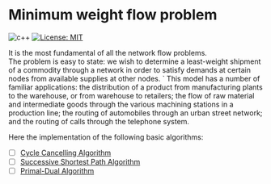 # Minimum weight flow problem

![c++](https://img.shields.io/badge/C%2B%2B-00599C?style=for-the-badge&logo=c%2B%2B&logoColor=white)
[![License: MIT](https://img.shields.io/badge/License-MIT-yellow.svg)](https://opensource.org/licenses/MIT)

It is the most fundamental of all the network flow problems. \
The problem is easy to state: we wish to determine a least-weight shipment of a commodity through a network in order to satisfy demands at certain nodes from available supplies at other nodes. `
This model has a number of familiar applications: the distribution of a product from manufacturing plants to the warehouse, or from warehouse to retailers; the flow of raw material and intermediate goods through the various machining stations in a production line; the routing of automobiles through an urban street network; and the routing of calls through the telephone system.

Here the implementation of the following basic algorithms:
- [ ] [Cycle Cancelling Algorithm](https://dl.acm.org/doi/abs/10.1145/76359.76368)
- [ ] [Successive Shortest Path Algorithm](https://www.topcoder.com/thrive/articles/Minimum%20Cost%20Flow%20Part%20Two:%20Algorithms)
- [ ] [Primal-Dual Algorithm](https://www.topcoder.com/thrive/articles/Minimum%20Cost%20Flow%20Part%20Two:%20Algorithms)
